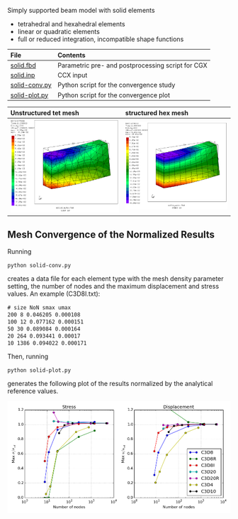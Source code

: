 Simply supported beam model with solid elements

+ tetrahedral and hexahedral elements
+ linear or quadratic elements
+ full or reduced integration, incompatible shape functions

| File     | Contents    |
| :------------- | :------------- |
| [solid.fbd]()     | Parametric pre- and postprocessing script for CGX       |
| [solid.inp]() | CCX input |
| [solid-conv.py]() | Python script for the convergence study |
| [solid-plot.py]() | Python script for the convergence plot|

| Unstructured tet mesh    | structured hex mesh    |
| :------------- | :------------- |
| ![solid_C3D4_20_S.png](solid_C3D4_20_S.png)| ![solid_C3D8I_20_S.png](solid_C3D8I_20_S.png)

## Mesh Convergence of the Normalized Results

Running
```
python solid-conv.py
```
creates a data file for each element type with the mesh density parameter setting, the number of nodes and the maximum displacement and stress values. An example (C3D8I.txt):
```
# size NoN smax umax
200 8 0.046205 0.000108
100 12 0.077162 0.000151
50 30 0.089084 0.000164
20 264 0.093441 0.00017
10 1386 0.094022 0.000171
```
Then, running
```
python solid-plot.py
```
generates the following plot of the results normalized by the analytical reference values.

![solid.png](solid.png)
